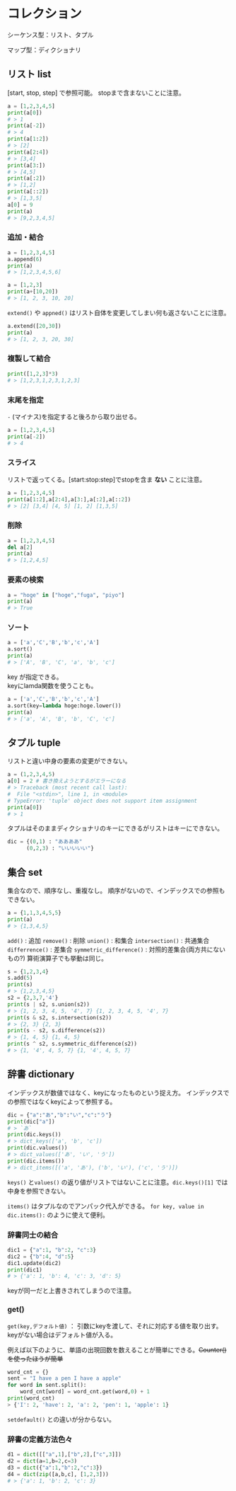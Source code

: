 # コレクション

シーケンス型：リスト、タプル

マップ型：ディクショナリ


## リスト list
[start, stop, step] で参照可能。
stopまで含まないことに注意。
```py
a = [1,2,3,4,5]
print(a[0])
# > 1
print(a[-2])
# > 4
print(a[1:2])
# > [2]
print(a[2:4])
# > [3,4]
print(a[3:])
# > [4,5]
print(a[:2])
# > [1,2]
print(a[::2])
# > [1,3,5]
a[0] = 9
print(a)
# > [9,2,3,4,5]
```

### 追加・結合

```py
a = [1,2,3,4,5]
a.append(6)
print(a)
# > [1,2,3,4,5,6]
```

```py
a = [1,2,3]
print(a+[10,20])
# > [1, 2, 3, 10, 20]
```

`extend()` や `appned()` はリスト自体を変更してしまい何も返さないことに注意。

```py
a.extend([20,30])
print(a)
# > [1, 2, 3, 20, 30]
```

### 複製して結合

```py
print([1,2,3]*3)
# > [1,2,3,1,2,3,1,2,3]
```

### 末尾を指定
`-` (マイナス)を指定すると後ろから取り出せる。
```py
a = [1,2,3,4,5]
print(a[-2])
# > 4
```

### スライス

リストで返ってくる。[start:stop:step]でstopを含ま **ない** ことに注意。

```py
a = [1,2,3,4,5]
print(a[1:2],a[2:4],a[3:],a[:2],a[::2])
# > [2] [3,4] [4, 5] [1, 2] [1,3,5]
```

### 削除
```py
a = [1,2,3,4,5]
del a[2]
print(a)
# > [1,2,4,5]
```

### 要素の検索
```py
a = "hoge" in ["hoge","fuga", "piyo"]
print(a)
# > True
```

### ソート

```py
a = ['a','C','B','b','c','A']
a.sort()
print(a)
# > ['A', 'B', 'C', 'a', 'b', 'c']
```
key が指定できる。  
keyにlamda関数を使うことも。
```py
a = ['a','C','B','b','c','A']
a.sort(key=lambda hoge:hoge.lower())
print(a)
# > ['a', 'A', 'B', 'b', 'C', 'c']
```

## タプル tuple

リストと違い中身の要素の変更ができない。

```py
a = (1,2,3,4,5)
a[0] = 2 # 書き換えようとするがエラーになる
# > Traceback (most recent call last):
#  File "<stdin>", line 1, in <module>
# TypeError: 'tuple' object does not support item assignment
print(a[0])
# > 1
```

タプルはそのままディクショナリのキーにできるがリストはキーにできない。
```py
dic = {(0,1) : "ああああ"
      (0,2,3) : "いいいいい"}
```


## 集合 set
集合なので、順序なし、重複なし。
順序がないので、インデックスでの参照もできない。

```py
a = {1,1,3,4,5,5}
print(a)
# > {1,3,4,5}
```

`add()` : 追加
`remove()` : 削除
`union()` : 和集合
`intersection()` : 共通集合
`differrence()` : 差集合
`symmetric_difference()` : 対照的差集合(両方共にないもの?)
算術演算子でも挙動は同じ。

```py
s = {1,2,3,4}
s.add(5)
print(s)
# > {1,2,3,4,5}
s2 = {2,3,7,'4'}
print(s | s2, s.union(s2))
# > {1, 2, 3, 4, 5, '4', 7} {1, 2, 3, 4, 5, '4', 7}
print(s & s2, s.intersection(s2))
# > {2, 3} {2, 3}
print(s - s2, s.difference(s2))
# > {1, 4, 5} {1, 4, 5}
print(s ^ s2, s.symmetric_difference(s2))
# > {1, '4', 4, 5, 7} {1, '4', 4, 5, 7}
```

## 辞書 dictionary

インデックスが数値ではなく、keyになったものという捉え方。
インデックスでの参照ではなくkeyによって参照する。

```py
dic = {"a":"あ","b":"い","c":"う"}
print(dic["a"])
# > `あ`
print(dic.keys())
# > dict_keys(['a', 'b', 'c'])
print(dic.values())
# > dict_values(['あ', 'い', 'う'])
print(dic.items())
# > dict_items([('a', 'あ'), ('b', 'い'), ('c', 'う')])
```

`keys()` と`values()` の返り値がリストではないことに注意。`dic.keys()[1]` では中身を参照できない。  

`items()` はタプルなのでアンパック代入ができる。
`for key, value in dic.items():` のように使えて便利。

### 辞書同士の結合
```py
dic1 = {"a":1, "b":2, "c":3}
dic2 = {"b":4, "d":5}
dic1.update(dic2)
print(dic1)
# > {'a': 1, 'b': 4, 'c': 3, 'd': 5}
```

keyが同一だと上書きされてしまうので注意。

### get()
`get(key,デフォルト値)` 
：  引数にkeyを渡して、それに対応する値を取り出す。keyがない場合はデフォルト値が入る。

例えば以下のように、単語の出現回数を数えることが簡単にできる。~~Counter()を使ったほうが簡単~~

```py
word_cnt = {}
sent = "I have a pen I have a apple"
for word in sent.split():
    word_cnt[word] = word_cnt.get(word,0) + 1
print(word_cnt)
> {'I': 2, 'have': 2, 'a': 2, 'pen': 1, 'apple': 1}
```
`setdefault()` との違いが分からない。

### 辞書の定義方法色々

```py
d1 = dict([["a",1],["b",2],["c",3]])
d2 = dict(a=1,b=2,c=3)
d3 = dict({"a":1,"b":2,"c":3})
d4 = dict(zip([a,b,c], [1,2,3]))
# > {'a': 1, 'b': 2, 'c': 3}
```


